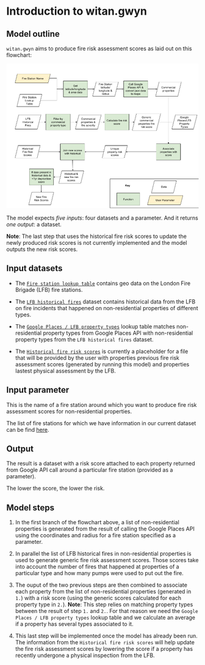 # Introduction to witan.gwyn

## Model outline


`witan.gwyn` aims to produce fire risk assessment scores as laid out on this flowchart:

![lfb-model-flowchart](images/LFB_Model_Flowchart.png)


The model expects *five inputs*: four datasets and a parameter. And it returns *one output*: a dataset.

**Note**: The last step that uses the historical fire risk scores to update the newly produced risk scores is not currently implemented and the model outputs the new risk scores.

## Input datasets

* The [`Fire station lookup table`](../data/fire_station_data.csv) contains geo data on the London Fire Brigade (LFB) fire stations.

* The [`LFB historical fires`](../data/lfb_historical_fire_non_residential.csv) dataset contains historical data from the LFB on fire incidents that happened on non-residential properties of different types.

* The [`Google Places / LFB property types`](../data/lfb_to_google.csv) lookup table matches non-residential property types from Google Places API with non-residential property types from the `LFB historical fires` dataset.

* The [`Historical fire risk scores`](../data/template-historical-fire-risk-scores.csv) is currently a placeholder for a file that will be provided by the user with properties previous fire risk assessment scores (generated by running this model) and properties lastest physical assessment by the LFB.

## Input parameter

This is the name of a fire station around which you want to produce fire risk assessment scores for non-residential properties.

The list of fire stations for which we have information in our current dataset can be find [here](../data/fire_station_data.csv).

## Output

The result is a dataset with a risk score attached to each property returned from Google API call around a particular fire station (provided as a parameter).

The lower the score, the lower the risk.

## Model steps

1. In the first branch of the flowchart above, a list of non-residential properties is generated from the result of calling the Google Places API using the coordinates and radius for a fire station specified as a parameter.

2. In parallel the list of LFB historical fires in non-residential properties is used to generate generic fire risk assessment scores. Those scores take into account the number of fires that happened at properties of a particular type and how many pumps were used to put out the fire.

3. The ouput of the two previous steps are then combined to associate each property from the list of non-residential properties (generated in `1.`) with a risk score (using the generic scores calculated for each property type in `2.`).
**Note**: This step relies on matching property types between the result of step `1.` and `2.`. For that reason we need the `Google Places / LFB property types` lookup table and we calculate an average if a property has several types associated to it.

4. This last step will be implemented once the model has already been run.
The information from the `Historical fire risk scores` will help update the fire risk assessment scores by lowering the score if a property has recently undergone a physical inspection from the LFB.
